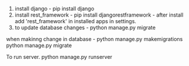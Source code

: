 1. install django  -   pip install django 
2. install rest_framework  - pip install djangorestframework - after install add 'rest_framework' in installed apps in settings.
3. to update database changes  -  python manage.py migrate

when makinng change in database - python manage.py makemigrations  python manage.py migrate



To run server.  python manage.py runserver

